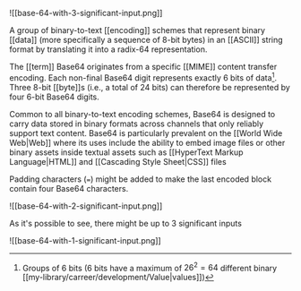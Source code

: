 ![[base-64-with-3-significant-input.png]]

A group of binary-to-text [[encoding]] schemes that represent binary [[data]] (more specifically a sequence of 8-bit bytes) in an [[ASCII]] string format by translating it into a radix-64 representation.

The [[term]] Base64 originates from a specific [[MIME]] content transfer encoding. Each non-final Base64 digit represents exactly 6 bits of data[^1]. Three 8-bit [[byte]]s (i.e., a total of 24 bits) can therefore be represented by four 6-bit Base64 digits.

Common to all binary-to-text encoding schemes, Base64 is designed to carry data stored in binary formats across channels that only reliably support text content. Base64 is particularly prevalent on the [[World Wide Web|Web]] where its uses include the ability to embed image files or other binary assets inside textual assets such as [[HyperText Markup Language|HTML]] and [[Cascading Style Sheet|CSS]] files

Padding characters (`=`) might be added to make the last encoded block contain four Base64 characters.

![[base-64-with-2-significant-input.png]]

As it's possible to see, there might be up to 3 significant inputs

![[base-64-with-1-significant-input.png]]

[^1]: Groups of 6 bits (6 bits have a maximum of $26^2 = 64$ different binary [[my-library/carreer/development/Value|values]])
